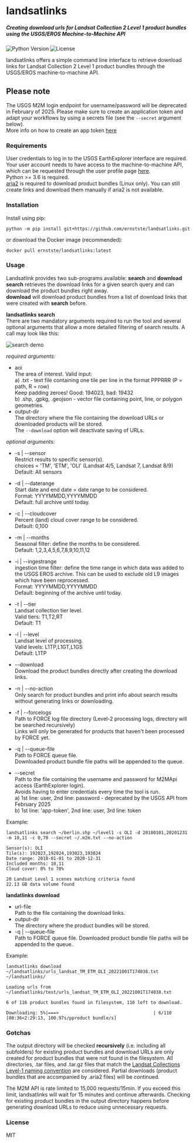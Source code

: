 # landsatlinks


##### Creating download urls for Landsat Collection 2 Level 1 product bundles using the USGS/EROS Machine-to-Machine API
![Python Version](https://img.shields.io/badge/python-%3E=v3.6-blue)
![License](https://img.shields.io/badge/license-MIT-brightgreen) 

landsatlinks offers a simple command line interface to retrieve download links for Landsat Collection 2 Level 1 product bundles through the USGS/EROS machine-to-machine API.

## Please note
The USGS M2M login endpoint for username/password will be deprecated in February of 2025. Please make sure to create an application token and adapt your workflows by using a secrets file (see the `--secret` argument below).\
More info on how to create an app token [here](https://www.usgs.gov/media/files/m2m-application-token-documentation)


### Requirements
User credentials to log in to the USGS EarthExplorer interface are required. Your user account needs to have access to the machine-to-machine API, which can be requested through the user profile page [here](https://ers.cr.usgs.gov/profile/access).\
Python >= 3.6 is required. \
[aria2](https://github.com/aria2/aria2) is required to download product bundles (Linux only). You can still create links and download them manually if aria2 is not available.


### Installation
Install using pip:
```
python -m pip install git+https://github.com/ernstste/landsatlinks.git
```
or download the Docker image (recommended):
```
docker pull ernstste/landsatlinks:latest
```

### Usage
Landsatlink provides two sub-programs available: __search__ and __download__ \
__search__ retrieves the download links for a given search query and can download the product bundles right away.\
__download__ will download product bundles from a list of download links that were created with __search__ before.

__landsatlinks search__ \
There are two mandatory arguments required to run the tool and several optional arguments that allow a more detailed filtering of search results. A call may look like this:

![search demo](https://github.com/ernstste/landsatlinks/raw/main/demo/landsatlinks_search_demo.gif)


_required arguments:_
- aoi\
  The area of interest. Valid input:\
  a) .txt - text file containing one tile per line in the format PPPRRR (P = path, R = row) \
  Keep padding zeroes! Good: 194023, bad: 19432\
  b) .shp, .gpkg, .geojson - vector file containing point, line, or polygon geometries.
- output-dir\
  The directory where the file containing the download URLs or downloaded products will be stored. \
  The `--download` option will deactivate saving of URLs.

_optional arguments:_
- -s | --sensor\
  Restrict results to specific sensor(s).\
  choices = 'TM', 'ETM', 'OLI' (Landsat 4/5, Landsat 7, Landsat 8/9)\
  Default: All sensors
- -d | --daterange\
  Start date and end date = date range to be considered.\
  Format: YYYYMMDD,YYYYMMDD\
  Default: full archive until today.
- -c | --cloudcover\
  Percent (land) cloud cover range to be considered.\
  Default: 0,100
- -m | --months\
  Seasonal filter: define the months to be considered.\
  Default: 1,2,3,4,5,6,7,8,9,10,11,12
- -i | --ingestrange\
  ingestion time filter: define the time range in which data was added to the USGS EROS archive. This can be used to exclude old L9 images which have been reprocessed.\
  Format: YYYYMMDD,YYYYMMDD\
  Default: beginning of the archive until today.
- -t | --tier\
  Landsat collection tier level.\
  Valid tiers: T1,T2,RT\
  Default: T1
- -l | --level\
  Landsat level of processing.\
  Valid levels: L1TP,L1GT,L1GS\
  Default: L1TP 


- --download\
  Download the product bundles directly after creating the download links.
- -n | --no-action\
  Only search for product bundles and print info about search results without generating links or downloading.
- -f | --forcelogs\
  Path to FORCE log file directory (Level-2 processing logs, directory will be searched recursively)\
  Links will only be generated for products that haven't been processed by FORCE yet.
- -q | --queue-file\
  Path to FORCE queue file.\
  Downloaded product bundle file paths will be appended to the queue.
- \--secret\
  Path to the file containing the username and password for M2MApi access (EarthExplorer login).\
  Avoids having to enter credentials every time the tool is run.\
  a) 1st line: user, 2nd line: password - deprecated by the USGS API from February 2025\
  b) 1st line: 'app-token', 2nd line: user, 3rd line: token

Example:
```
landsatlinks search ~/berlin.shp ~/level1 -s OLI -d 20180101,20201231 -m 10,11 -c 0,70 --secret ~/.m2m.txt --no-action

Sensor(s): OLI
Tile(s): 192023,192024,193023,193024
Date range: 2018-01-01 to 2020-12-31
Included months: 10,11
Cloud cover: 0% to 70%

20 Landsat Level 1 scenes matching criteria found
22.13 GB data volume found
```

__landatlinks download__

- url-file\
  Path to the file containing the download links.
- output-dir\
  The directory where the product bundles will be stored.
- -q | --queue-file\
  Path to FORCE queue file. Downloaded product bundle file paths will be appended to the queue.

Example:
```
landsatlinks download ~/landsatlinks/urls_landsat_TM_ETM_OLI_20221001T174038.txt ~/landsatlinks/

Loading urls from ~/landsatlinks/test/urls_landsat_TM_ETM_OLI_20221001T174038.txt

6 of 116 product bundles found in filesystem, 110 left to download.

Downloading: 5%|===>                                    | 6/110 [08:36<2:29:13, 100.97s/pproduct bundle/s]
```

### Gotchas
The output directory will be checked __recursively__ (i.e. including all subfolders) for existing product bundles and download URLs are only created for product bundles that were not found in the filesystem. All directories, .tar files, and .tar.gz files that match the [Landsat Collections Level-1 naming convention](https://www.usgs.gov/faqs/what-naming-convention-landsat-collection-2-level-1-and-level-2-scenes) are considered. Partial downloads (product bundles that are accompanied by .aria2 files) will be continued. 

The M2M API is rate limited to 15,000 requests/15min. If you exceed this limit, landsatlinks will wait for 15 minutes and continue afterwards. Checking for existing product bundles in the output directory happens before generating download URLs to reduce using unnecessary requests.

### License
MIT